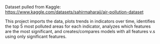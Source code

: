 Dataset pulled from Kaggle: https://www.kaggle.com/datasets/sahirmaharajj/air-pollution-dataset

This project imports the data, plots trends in indicators over time, identifies the top 5 most polluted areas for each indicator, analyzes which features are the most significant, and creates/compares models with all features v.s using only significant features.
